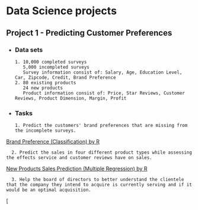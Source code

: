 # Data Science projects

## Project 1 - Predicting Customer Preferences
- ### Data sets
      1. 10,000 completed surveys
         5,000 incompleted surveys
         Survey information consist of: Salary, Age, Education Level, Car, Zipcode, Credit, Brand Preference
      2. 80 existing products 
         24 new products
         Product information consist of: Price, Star Reviews, Customer Reviews, Product Dimension, Margin, Profit 
- ### Tasks
      1. Predict the customers' brand preferences that are missing from the incomplete surveys.
[Brand Preference (Classification) by R](https://github.com/snowlee26/Portfolio-/blob/master/Brand%20Preference(Classification).R)
      
      2. Predict the sales in four different product types while assessing the effects service and customer reviews have on sales.
[New Products Sales Prediction (Multiple Regression) by R](https://github.com/snowlee26/Portfolio-/blob/master/New%20Products%20Sales%20Prediction(Multiple%20Regression).R)

      3. Help the board of directors to better understand the clientele that the company they intend to acquire is currently serving and if it would be an optimal acquisition.  
[
